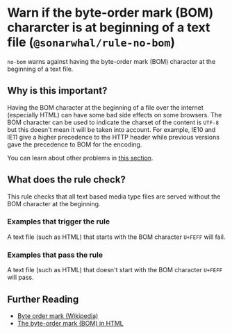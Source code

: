 # Warn if the byte-order mark (BOM) chararcter is at beginning of a text file (`@sonarwhal/rule-no-bom`)

`no-bom` warns against having the byte-order mark (BOM) character at the
beginning of a text file.

## Why is this important?

Having the BOM character at the beginning of a file over the internet
(especially HTML) can have some bad side effects on some browsers. The BOM
character can be used to indicate the charset of the content is `UTF-8` but
this doesn't mean it will be taken into account. For example, IE10 and IE11
give a higher precedence to the HTTP header while previous versions gave the
precedence to BOM for the encoding.

You can learn about other problems in [this section][bom problems].

## What does the rule check?

This rule checks that all text based media type files are served without the
BOM character at the beginning.

### Examples that **trigger** the rule

A text file (such as HTML) that starts with the BOM character `U+FEFF`
will fail.

### Examples that **pass** the rule

A text file (such as HTML) that doesn't start with the BOM character `U+FEFF`
will pass.

## Further Reading

* [Byte order mark (Wikipedia)][bom]
* [The byte-order mark (BOM) in HTML][bom in html]

[bom]: https://en.wikipedia.org/wiki/Byte_order_mark
[bom in html]: https://www.w3.org/International/questions/qa-byte-order-mark.en
[bom problems]: https://www.w3.org/International/questions/qa-byte-order-mark.en#problems
